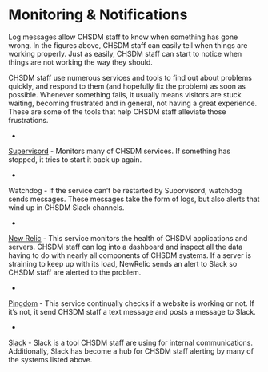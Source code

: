 # Monitoring & Notifications

Log messages allow CHSDM staff to know when something has gone wrong. In the figures above, CHSDM staff can easily tell when things are working properly. Just as easily, CHSDM staff can start to notice when things are not working the way they should.

CHSDM staff use numerous services and tools to find out about problems quickly, and respond to them (and hopefully fix the problem) as soon as possible. Whenever something fails, it usually means visitors are stuck waiting, becoming frustrated and in general, not having a great experience. These are some of the tools that help CHSDM staff alleviate those frustrations.

* 
[Supervisord](http://supervisord.org/) - Monitors many of CHSDM services. If something has stopped, it tries to start it back up again.

* 
Watchdog - If the service can’t be restarted by Suporvisord, watchdog sends messages. These messages take the form of logs, but also alerts that wind up in CHSDM Slack channels.

* 
[New Relic](http://newrelic.com/) - This service monitors the health of CHSDM applications and servers. CHSDM staff can log into a dashboard and inspect all the data having to do with nearly all components of CHSDM systems. If a server is straining to keep up with its load, NewRelic sends an alert to Slack so CHSDM staff are alerted to the problem.

* 
[Pingdom](https://www.pingdom.com/) - This service continually checks if a website is working or not. If it’s not, it send CHSDM staff a text message and posts a message to Slack.

* 
[Slack](http://slack.com) - Slack is a tool CHSDM staff are using for internal communications. Additionally, Slack has become a hub for CHSDM staff alerting by many of the systems listed above.



